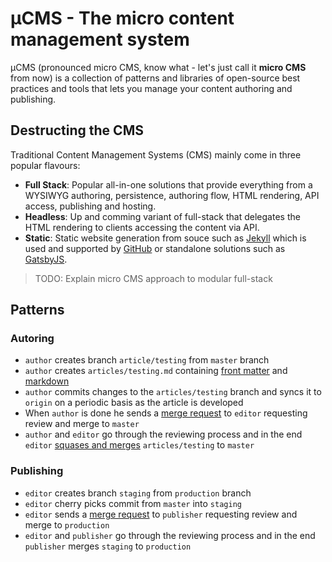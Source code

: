 # µCMS - The micro content management system

µCMS (pronounced micro CMS, know what - let's just call it **micro CMS** from now) is a collection of patterns and libraries of open-source best practices and tools that lets you manage your content authoring and publishing.

## Destructing the CMS

Traditional Content Management Systems (CMS) mainly come in three popular flavours:

- **Full Stack**: Popular all-in-one solutions that provide everything from a WYSIWYG authoring, persistence, authoring flow, HTML rendering, API access, publishing and hosting.
- **Headless**: Up and comming variant of full-stack that delegates the HTML rendering to clients accessing the content via API.
- **Static**: Static website generation from souce such as [Jekyll](https://jekyllrb.com/) which is used and supported by [GitHub](https://github.com/) or standalone solutions such as [GatsbyJS](https://www.gatsbyjs.org/).

> TODO: Explain micro CMS approach to modular full-stack

## Patterns

### Autoring

- `author` creates branch `article/testing` from `master` branch
- `author` creates `articles/testing.md` containing [front matter](https://jekyllrb.com/docs/front-matter/) and [markdown](https://daringfireball.net/projects/markdown/syntax)
- `author` commits changes to the `articles/testing` branch and syncs it to `origin` on a periodic basis as the article is developed
- When `author` is done he sends a [merge request](https://docs.gitlab.com/ee/user/project/merge_requests/) to `editor` requesting review and merge to `master`
- `author` and `editor` go through the reviewing process and in the end `editor` [squases and merges](https://docs.gitlab.com/ee/user/project/merge_requests/squash_and_merge.html) `articles/testing` to `master`

### Publishing

- `editor` creates branch `staging` from `production` branch
- `editor` cherry picks commit from `master` into `staging`
- `editor` sends a [merge request](https://docs.gitlab.com/ee/user/project/merge_requests/) to `publisher` requesting review and merge to `production`
- `editor` and `publisher` go through the reviewing process and in the end `publisher` merges `staging` to `production`